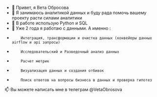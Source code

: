 
- 👋 Привет, я Вета Обросова
- 👀 Я занимаюсь аналитикой данных и буду рада помочь вашему проекту расти силами аналитики
- 🌱 В работе использую Python и SQL
- 💞️ Уже 2 года я работаю с данными. А именно :
-         Интеграция, трансформации и очистка данных (конвейеры данных airflow и api запросы)
-         Исследовательский и Разведочный анализ данных 
-         Расчет метрик
-         Визуализация данных и создания отбивок
-         Поиск ответов на вопросы бизнеса в данных и проверка гипотез 
        
📫 Вы можете написать мне в телеграм @VetaObrosova
